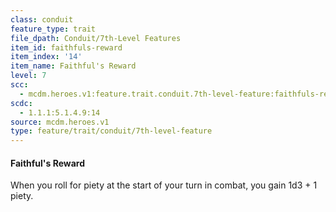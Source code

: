 ```yaml
---
class: conduit
feature_type: trait
file_dpath: Conduit/7th-Level Features
item_id: faithfuls-reward
item_index: '14'
item_name: Faithful's Reward
level: 7
scc:
  - mcdm.heroes.v1:feature.trait.conduit.7th-level-feature:faithfuls-reward
scdc:
  - 1.1.1:5.1.4.9:14
source: mcdm.heroes.v1
type: feature/trait/conduit/7th-level-feature
---
```


#### Faithful's Reward

When you roll for piety at the start of your turn in combat, you gain 1d3 + 1 piety.
